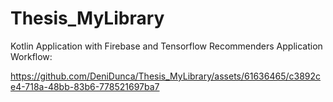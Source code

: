 # Thesis_MyLibrary
Kotlin Application with Firebase and Tensorflow Recommenders 
Application Workflow:



https://github.com/DeniDunca/Thesis_MyLibrary/assets/61636465/c3892ce4-718a-48bb-83b6-778521697ba7




